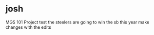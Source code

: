 # josh
MGS 101 Project 
test 
the steelers are going to win the sb this year 
make changes with the edits 
